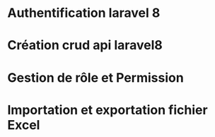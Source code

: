 # Authentification laravel 8
# Création crud api laravel8 
# Gestion de rôle et Permission
# Importation et exportation fichier Excel

